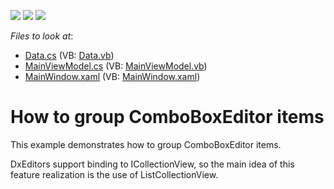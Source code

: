 <!-- default badges list -->
![](https://img.shields.io/endpoint?url=https://codecentral.devexpress.com/api/v1/VersionRange/128644854/12.1.7%2B)
[![](https://img.shields.io/badge/Open_in_DevExpress_Support_Center-FF7200?style=flat-square&logo=DevExpress&logoColor=white)](https://supportcenter.devexpress.com/ticket/details/E4282)
[![](https://img.shields.io/badge/📖_How_to_use_DevExpress_Examples-e9f6fc?style=flat-square)](https://docs.devexpress.com/GeneralInformation/403183)
<!-- default badges end -->
<!-- default file list -->
*Files to look at*:

* [Data.cs](./CS/WpfApplication1/Data.cs) (VB: [Data.vb](./VB/WpfApplication1/Data.vb))
* [MainViewModel.cs](./CS/WpfApplication1/MainViewModel.cs) (VB: [MainViewModel.vb](./VB/WpfApplication1/MainViewModel.vb))
* [MainWindow.xaml](./CS/WpfApplication1/MainWindow.xaml) (VB: [MainWindow.xaml](./VB/WpfApplication1/MainWindow.xaml))
<!-- default file list end -->
# How to group ComboBoxEditor items


<p>This example demonstrates how to group ComboBoxEditor items.</p>
<p>DxEditors support binding to ICollectionView, so the main idea of this feature realization is the use of ListCollectionView.</p>

<br/>


